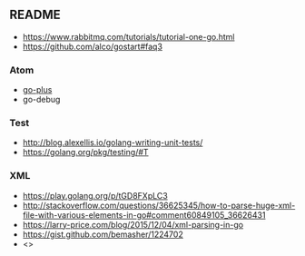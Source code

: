 ## README

* https://www.rabbitmq.com/tutorials/tutorial-one-go.html
* https://github.com/alco/gostart#faq3

### Atom
* [go-plus](https://atom.io/packages/go-plus)
* go-debug

### Test
* <http://blog.alexellis.io/golang-writing-unit-tests/>
* <https://golang.org/pkg/testing/#T>

### XML
* <https://play.golang.org/p/tGD8FXpLC3>
* <http://stackoverflow.com/questions/36625345/how-to-parse-huge-xml-file-with-various-elements-in-go#comment60849105_36626431>
* <https://larry-price.com/blog/2015/12/04/xml-parsing-in-go>
* <https://gist.github.com/bemasher/1224702>
* <>
